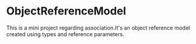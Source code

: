 # ObjectReferenceModel
This is a mini project regarding association.It's an object reference model created using types and reference parameters. 
